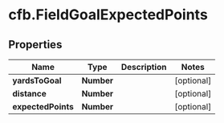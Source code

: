 # cfb.FieldGoalExpectedPoints

## Properties
Name | Type | Description | Notes
------------ | ------------- | ------------- | -------------
**yardsToGoal** | **Number** |  | [optional] 
**distance** | **Number** |  | [optional] 
**expectedPoints** | **Number** |  | [optional] 


